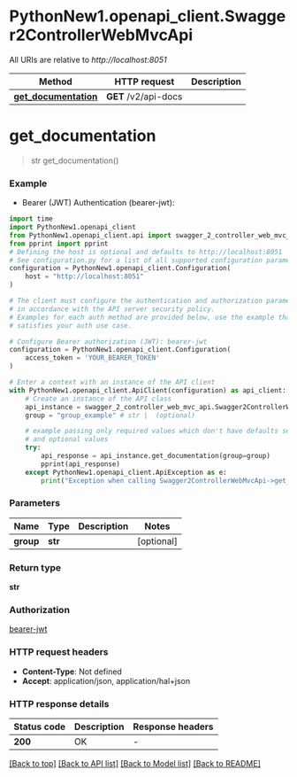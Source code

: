 # PythonNew1.openapi_client.Swagger2ControllerWebMvcApi

All URIs are relative to *http://localhost:8051*

Method | HTTP request | Description
------------- | ------------- | -------------
[**get_documentation**](Swagger2ControllerWebMvcApi.md#get_documentation) | **GET** /v2/api-docs | 


# **get_documentation**
> str get_documentation()



### Example

* Bearer (JWT) Authentication (bearer-jwt):

```python
import time
import PythonNew1.openapi_client
from PythonNew1.openapi_client.api import swagger_2_controller_web_mvc_api
from pprint import pprint
# Defining the host is optional and defaults to http://localhost:8051
# See configuration.py for a list of all supported configuration parameters.
configuration = PythonNew1.openapi_client.Configuration(
    host = "http://localhost:8051"
)

# The client must configure the authentication and authorization parameters
# in accordance with the API server security policy.
# Examples for each auth method are provided below, use the example that
# satisfies your auth use case.

# Configure Bearer authorization (JWT): bearer-jwt
configuration = PythonNew1.openapi_client.Configuration(
    access_token = 'YOUR_BEARER_TOKEN'
)

# Enter a context with an instance of the API client
with PythonNew1.openapi_client.ApiClient(configuration) as api_client:
    # Create an instance of the API class
    api_instance = swagger_2_controller_web_mvc_api.Swagger2ControllerWebMvcApi(api_client)
    group = "group_example" # str |  (optional)

    # example passing only required values which don't have defaults set
    # and optional values
    try:
        api_response = api_instance.get_documentation(group=group)
        pprint(api_response)
    except PythonNew1.openapi_client.ApiException as e:
        print("Exception when calling Swagger2ControllerWebMvcApi->get_documentation: %s\n" % e)
```


### Parameters

Name | Type | Description  | Notes
------------- | ------------- | ------------- | -------------
 **group** | **str**|  | [optional]

### Return type

**str**

### Authorization

[bearer-jwt](../README.md#bearer-jwt)

### HTTP request headers

 - **Content-Type**: Not defined
 - **Accept**: application/json, application/hal+json


### HTTP response details

| Status code | Description | Response headers |
|-------------|-------------|------------------|
**200** | OK |  -  |

[[Back to top]](#) [[Back to API list]](../README.md#documentation-for-api-endpoints) [[Back to Model list]](../README.md#documentation-for-models) [[Back to README]](../README.md)

